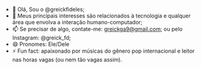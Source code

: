 - 👋 Olá, Sou o @greickfideles;
- 👀 Meus principais interesses são relacionados à tecnologia e qualquer área que envolva a interação humano-computador;
- 📫 Se precisar de algo, contate-me: greickga9@gmail.com; ou pelo Instagram: @greick_fd;
- 😄 Pronomes: Ele/Dele
- ⚡ Fun fact: apaixonado por músicas do gênero pop internacional e leitor nas horas vagas (ou nem tão vagas assim).
